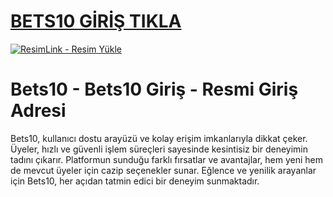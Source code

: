 #  <a href="https://1287betst10.com/">BETS10 GİRİŞ TIKLA</a>
<meta charset="UTF-8">
    <meta name="viewport" content="width=device-width, initial-scale=1.0">
</head>
<body>

<a href="https://1287betst10.com/" title="ResimLink - Resim Yükle"><img src="https://r.resimlink.com/p9hiMHaVg_.png" title="ResimLink - Resim Yükle" alt="ResimLink - Resim Yükle"></a>
</a>

# Bets10 - Bets10 Giriş - Resmi Giriş Adresi

Bets10, kullanıcı dostu arayüzü ve kolay erişim imkanlarıyla dikkat çeker. Üyeler, hızlı ve güvenli işlem süreçleri sayesinde kesintisiz bir deneyimin tadını çıkarır. Platformun sunduğu farklı fırsatlar ve avantajlar, hem yeni hem de mevcut üyeler için cazip seçenekler sunar. Eğlence ve yenilik arayanlar için Bets10, her açıdan tatmin edici bir deneyim sunmaktadır.
